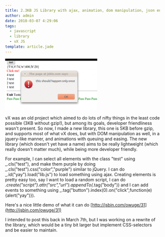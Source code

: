 ```yaml
---
title: 2.3KB JS Library with ajax, animation, dom manipulation, json encoding
author: admin
date: 2010-03-07 4:29:06
tags: 
  - javascript
  - library
  - vX JS
template: article.jade
---
```


[![](Screenshot-1-300x167.png "Screenshot-1")](Screenshot-1.png)

vX was an old project which aimed to do lots of nifty things in the least code possible (3KB without gzip!), but among its goals, developer friendliness wasn't present. So now, I made a new library, this one is 5KB before gzip, and supports most of what vX does, but with DOM manipulation as well, in a jquery-like manner, and animations with queuing and easing. The new library (which doesn't yet have a name) aims to be really lightweight (which really doesn't matter much), while being more developer friendly.

For example, I can select all elements with the class "test" using _.cls("test"), and make them purple by doing _.cls("test").css("color","purple") similar to jQuery. I can do _.id("yay").load("lib.js") to load something using ajax. Creating elements is pretty easy too, say I want to load a random script, I can do _.create("script").attr("src","url").appendTo(_.tag("body")) and I can add events to something using _.tag("button").index(0).on("click",function(e){alert("yay")}).

Here's a nice little demo of what it can do [http://jsbin.com/owuge/31](http://jsbin.com/owuge/31)

I intended to post this back in March 7th, but I was working on a rewrite of the library, which would be a tiny bit larger but implement CSS-selectors and be easier to maintain.
